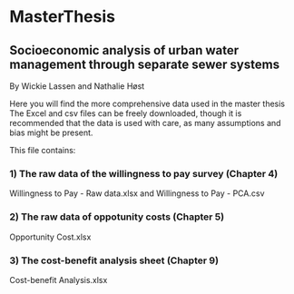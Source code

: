 # MasterThesis
## Socioeconomic analysis of urban water management through separate sewer systems

By Wickie Lassen and Nathalie Høst



Here you will find the more comprehensive data used in the master thesis
The Excel and csv files can be freely downloaded, though it is recommended that the data is used with care, as many assumptions and bias might be present.



This file contains:
### 1) The raw data of the willingness to pay survey (Chapter 4)
  Willingness to Pay - Raw data.xlsx and Willingness to Pay - PCA.csv
### 2) The raw data of oppotunity costs (Chapter 5)
  Opportunity Cost.xlsx
### 3) The cost-benefit analysis sheet (Chapter 9)
  Cost-benefit Analysis.xlsx
